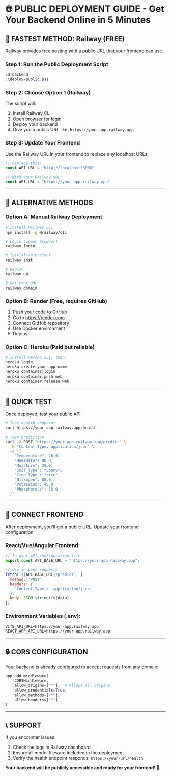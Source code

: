 # 🌐 PUBLIC DEPLOYMENT GUIDE - Get Your Backend Online in 5 Minutes

## 🚀 FASTEST METHOD: Railway (FREE)

Railway provides free hosting with a public URL that your frontend can use.

### Step 1: Run the Public Deployment Script
```powershell
cd backend
.\deploy-public.ps1
```

### Step 2: Choose Option 1 (Railway)
The script will:
1. Install Railway CLI
2. Open browser for login
3. Deploy your backend
4. Give you a public URL like: `https://your-app.railway.app`

### Step 3: Update Your Frontend
Use the Railway URL in your frontend to replace any localhost URLs:
```javascript
// Replace this:
const API_URL = "http://localhost:8000"

// With your Railway URL:
const API_URL = "https://your-app.railway.app"
```

---

## 🔧 ALTERNATIVE METHODS

### Option A: Manual Railway Deployment
```bash
# Install Railway CLI
npm install -g @railway/cli

# Login (opens browser)
railway login

# Initialize project
railway init

# Deploy
railway up

# Get your URL
railway domain
```

### Option B: Render (Free, requires GitHub)
1. Push your code to GitHub
2. Go to https://render.com
3. Connect GitHub repository
4. Use Docker environment
5. Deploy

### Option C: Heroku (Paid but reliable)
```bash
# Install Heroku CLI, then:
heroku login
heroku create your-app-name
heroku container:login
heroku container:push web
heroku container:release web
```

---

## 🎯 QUICK TEST

Once deployed, test your public API:

```bash
# Test health endpoint
curl https://your-app.railway.app/health

# Test prediction
curl -X POST "https://your-app.railway.app/predict" \
  -H "Content-Type: application/json" \
  -d '{
    "Temperature": 26.0,
    "Humidity": 80.0,
    "Moisture": 35.0,
    "Soil_Type": "Loamy",
    "Crop_Type": "rice",
    "Nitrogen": 85.0,
    "Potassium": 45.0,
    "Phosphorous": 35.0
  }'
```

---

## 🔗 CONNECT FRONTEND

After deployment, you'll get a public URL. Update your frontend configuration:

### React/Vue/Angular Frontend:
```javascript
// In your API configuration file
export const API_BASE_URL = "https://your-app.railway.app";

// Use in your requests
fetch(`${API_BASE_URL}/predict`, {
  method: 'POST',
  headers: {
    'Content-Type': 'application/json',
  },
  body: JSON.stringify(data)
})
```

### Environment Variables (.env):
```
VITE_API_URL=https://your-app.railway.app
REACT_APP_API_URL=https://your-app.railway.app
```

---

## 🔒 CORS CONFIGURATION

Your backend is already configured to accept requests from any domain:
```python
app.add_middleware(
    CORSMiddleware,
    allow_origins=["*"],  # Allows all origins
    allow_credentials=True,
    allow_methods=["*"],
    allow_headers=["*"],
)
```

---

## 📞 SUPPORT

If you encounter issues:
1. Check the logs in Railway dashboard
2. Ensure all model files are included in the deployment
3. Verify the health endpoint responds: `https://your-url/health`

**Your backend will be publicly accessible and ready for your frontend! 🎉**
